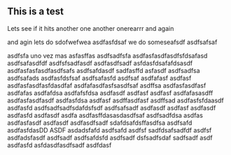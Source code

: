 ## This is a test


Lets see if it hits
another one
another onerearrr
and again


and agin
lets do sdofwefwea
asdfasfdsaf
we do someseafsdf
asdfsafsaf

asdfsfa
uno vez mas
asfasffas
asdfsadfsfa
asdfasfasdfasdfsfdsafasd
asdfsafasdfdf
asdfsfsadfasdf
asdfasdfsadf
asfdasfdsafafdsasdf
asdfasfasfasdfasdfsafs
asdfsafdasdf
sadfasffd
asfasdf
asdfsadfsa
asdfsafads
asdfasfdsfsaf
asdfsafasfd
asdfsaf
asdfafasf
asdfasf
asdfasfasdfasfdasdfaf
asdfafasdfasfsasdfsaf
asdffsa
asdfasfasdfasf
asdfafas
asdfafdsa
asdfafsfdsa
asdfasdf
asdfasf
asdfasf
asdfafasasdff
asdfasfasdfasdf
asdfasfdsa
asdfasf
asdffasdfasf
asdffsad
asdfasfsfdaasdf
asdfasfd
asdfsadfsadfsdafdsfsdf
asdfsafsadf
asdfasdf
asdfasf
asdfasdf
asdfasfd
asdfasdf
asdfa
asdfasffdasasdasdfsaf
asdfsadfdsa
asdfas
asdfasfasdf
asdfasdf
asdfasdfsadf
sdafdsafdsffasdfsa
asdfsafd
asdfasfdasDD
ASDF
asdadsfafd
asdfsafd
asdfsf
sadfdsafsadfdf
asdfsf
asdfadsfasdf
asdfsadf
asdfsafdsfd
asdfsadf
dsfsadfsdaf
sadfsadf
asdf
asdfasfd
asfdasdfasdfsadf
asdfdasf
